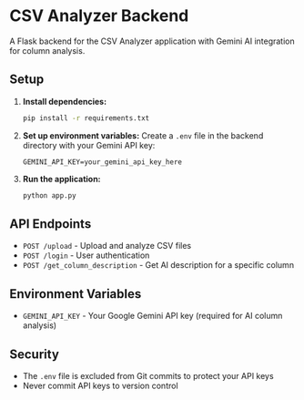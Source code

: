 # CSV Analyzer Backend

A Flask backend for the CSV Analyzer application with Gemini AI integration for column analysis.

## Setup

1. **Install dependencies:**
   ```bash
   pip install -r requirements.txt
   ```

2. **Set up environment variables:**
   Create a `.env` file in the backend directory with your Gemini API key:
   ```
   GEMINI_API_KEY=your_gemini_api_key_here
   ```

3. **Run the application:**
   ```bash
   python app.py
   ```

## API Endpoints

- `POST /upload` - Upload and analyze CSV files
- `POST /login` - User authentication
- `POST /get_column_description` - Get AI description for a specific column

## Environment Variables

- `GEMINI_API_KEY` - Your Google Gemini API key (required for AI column analysis)

## Security

- The `.env` file is excluded from Git commits to protect your API keys
- Never commit API keys to version control 